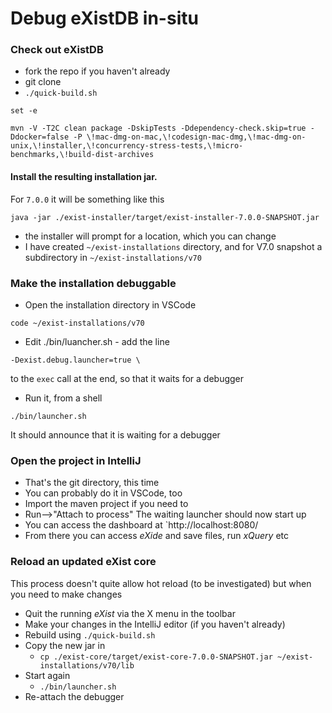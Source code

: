 # Debug eXistDB in-situ

### Check out eXistDB
* fork the repo if you haven't already
* git clone 
* `./quick-build.sh`

```
set -e

mvn -V -T2C clean package -DskipTests -Ddependency-check.skip=true -Ddocker=false -P \!mac-dmg-on-mac,\!codesign-mac-dmg,\!mac-dmg-on-unix,\!installer,\!concurrency-stress-tests,\!micro-benchmarks,\!build-dist-archives
```
#### Install the resulting installation jar.
For `7.0.0` it will be something like this
```
java -jar ./exist-installer/target/exist-installer-7.0.0-SNAPSHOT.jar
```
* the installer will prompt for a location, which you can change
* I have created `~/exist-installations` directory, and for V7.0 snapshot a subdirectory in `~/exist-installations/v70`

### Make the installation debuggable
* Open the installation directory in VSCode
```
code ~/exist-installations/v70
```
* Edit ./bin/luancher.sh - add the line
```
-Dexist.debug.launcher=true \
```
to the `exec` call at the end, so that it waits for a debugger
* Run it, from a shell
```
./bin/launcher.sh
```
It should announce that it is waiting for a debugger

### Open the project in IntelliJ
* That's the git directory, this time
* You can probably do it in VSCode, too
* Import the maven project if you need to
* Run-->"Attach to process"
The waiting launcher should now start up
* You can access the dashboard at `http://localhost:8080/
* From there you can access _eXide_ and save files, run _xQuery_ etc

### Reload an updated eXist core
This process doesn't quite allow hot reload (to be investigated) but when you need to make changes
* Quit the running _eXist_ via the X menu in the toolbar
* Make your changes in the IntelliJ editor (if you haven't already)
* Rebuild using `./quick-build.sh`
* Copy the new jar in
    * `cp ./exist-core/target/exist-core-7.0.0-SNAPSHOT.jar ~/exist-installations/v70/lib`
* Start again
    * `./bin/launcher.sh`
* Re-attach the debugger

